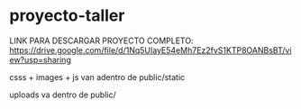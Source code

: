 # proyecto-taller

LINK PARA DESCARGAR PROYECTO COMPLETO: https://drive.google.com/file/d/1Nq5UIayE54eMh7Ez2fvS1KTP8OANBsBT/view?usp=sharing

csss + images + js van adentro de public/static

uploads va dentro de public/
